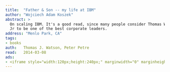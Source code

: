 ```yaml
---
title:	"Father & Son -- my life at IBM"
author: "Wojciech Adam Koszek"
abstract: >
  On scaling IBM. It's a good read, since many people consider Thomas Watson
  Jr to be one of the best corporate leaders.
address: "Menlo Park, CA"
tags:
- books
auth:	Thomas J. Watson, Peter Petre
read:	2014-03-08
ads:
- <iframe style="width:120px;height:240px;" marginwidth="0" marginheight="0" scrolling="no" frameborder="0" src="//ws-na.amazon-adsystem.com/widgets/q?ServiceVersion=20070822&OneJS=1&Operation=GetAdHtml&MarketPlace=US&source=ss&ref=ss_til&ad_type=product_link&tracking_id=wkoszek08-20&marketplace=amazon&region=US&placement=0553380834&asins=0553380834&linkId=2OL5ZOWDUF4ZEM5O&show_border=false&link_opens_in_new_window=true&price_color=333333&title_color=C00000&bg_color=FFFFFF"></iframe>
---
```


